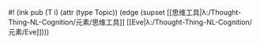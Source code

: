 #! (ink pub (T i) (attr (type Topic)) (edge (supset [[思维工具|λ:/Thought-Thing-NL-Cognition/元素/思维工具]] [[Eve|λ:/Thought-Thing-NL-Cognition/元素/Eve]])))